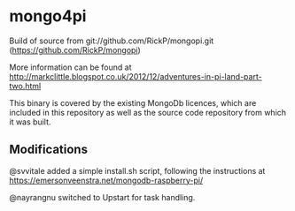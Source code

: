 mongo4pi
========

Build of source from git://github.com/RickP/mongopi.git (https://github.com/RickP/mongopi)

More information can be found at http://markclittle.blogspot.co.uk/2012/12/adventures-in-pi-land-part-two.html

This binary is covered by the existing MongoDb licences, which are included in this repository as well as the
source code repository from which it was built.

## Modifications

@svvitale added a simple install.sh script, following the instructions at https://emersonveenstra.net/mongodb-raspberry-pi/

@nayrangnu switched to Upstart for task handling.
